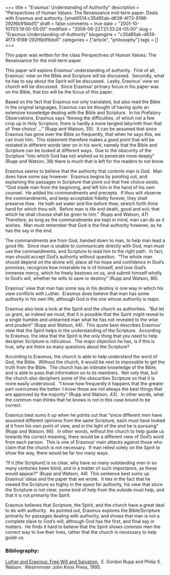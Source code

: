 +++
title = "Erasmus' Understanding of Authority"
description = "Perspectives of Human Values: The Renaissance mid-term paper. Deals with Erasmus and authority. [slnet0514:c35d85ab-d839-4f73-9198-292f6b91bbd1]"
draft = false
comments = true
date = "2001-10-10T03:19:00-05:00"
modified = "2008-06-22T21:33:24-05:00"
slug = "Erasmus-Understanding-of-Authority"
blogengine = "c35d85ab-d839-4f73-9198-292f6b91bbd1"
categories = ["article", "philosophy"]
tags = []
+++

<div class="note">
<p>
This paper was written for the class Perspectives of Human Values: The Renaissance for the mid-term paper. 
</p>
</div>
<p>
This paper will explore Erasmus&rsquo; understanding of authority.&nbsp; First of all, Erasmus&rsquo; view on the Bible and Scripture will be discussed.&nbsp; Secondly, what he has to say about the Spirit will be discussed.&nbsp; Lastly, Erasmus&rsquo; view on church will be discussed.&nbsp; Since Erasmus&rsquo; primary focus in his paper was on the Bible, that too will be the focus of this paper. 
</p>
<p>
Based on the fact that Erasmus not only translated, but also read the Bible in the original languages, Erasmus can be thought of having quite an extensive knowledge dealing with the Bible and Scripture.&nbsp; In his Prefatory Observations, Erasmus says &ldquo;Among the difficulties, of which not a few crop up in Holy Scripture, there is hardly a more tangled labyrinth than that of &lsquo;free choice&rsquo; &hellip;&rdquo; (Rupp and Watson, 35).&nbsp; It can be assumed that since Erasmus has gone over the Bible so frequently, that when he says this, we can trust him.&nbsp; This statement therefore makes a good point that will be restated in different words later on in his work; namely that the Bible and Scripture can be looked at different ways.&nbsp; Due to the obscurity of the Scripture &ldquo;into which God has not wished us to penetrate more deeply&rdquo; (Rupp and Watson, 38) there is much that is left for the readers to not know. 
</p>
<p>
Erasmus seems to believe that the authority that controls man is God.&nbsp; Man does have some say however.&nbsp; Erasmus begins by pointing out, and explaining the passages in Scripture that point out that free choice exists.&nbsp; &ldquo;God made man from the beginning, and left him in the hand of his own counsel.&nbsp; He added his commandments and precepts.&nbsp; If thou wilt observe the commandments, and keep acceptable fidelity forever, they shall preserve thee.&nbsp; He hath set water and fire before thee; stretch forth thine hand for which thou wilt.&nbsp; Before man is life and death, good and evil; that which he shall choose shall be given to him.&rdquo; (Rupp and Watson, 47)&nbsp; Therefore, as long as the commandments are kept in mind, man can do as it wishes.&nbsp; Man must remember that God is the final authority however, as he has the say in the end. 
</p>
<p>
The commandments are from God, handed down to man, to help man lead a good life.&nbsp; Since man is unable to communicate directly with God, man must use the commandments, and Scripture to lead him to the right path.&nbsp; In fact, man should accept God&rsquo;s authority without question.&nbsp; &ldquo;The whole man should depend on the divine will, place all his hope and confidence in God&rsquo;s promises, recognize how miserable he is of himself, and love God&rsquo;s immense mercy, which he freely bestows on us, and submit himself wholly to God&rsquo;s will, whether he wills to save or destroy&rdquo; (Rupp and Watson, 86). 
</p>
<p>
Erasmus&rsquo; view that man has some say in his destiny is one way in which his view conflicts with Luther.&nbsp; Erasmus does believe that man has some authority in his own life, although God is the one whose authority is major. 
</p>
<p>
Erasmus also took a look at the Spirit and the church as authorities.&nbsp; &ldquo;But let us grant, as indeed we must, that it is possible that the Spirit might reveal to a single humble and unlearned man what he has not revealed to the wise and prudent&rdquo; (Rupp and Watson, 44).&nbsp; This quote best describes Erasmus&rsquo; view that the Spirit helps in the understanding of the Scripture.&nbsp; According to Erasmus, the idea that the Spirit is the only thing that you need to help decipher Scripture is ridiculous.&nbsp; The major objection he has, is if this is true, why are there so many questions about the Scripture? 
</p>
<p>
According to Erasmus, the church is able to help understand the word of God, the Bible.&nbsp; Without the church, it would be next to impossible to get the truth from the Bible.&nbsp; The church has an intimate knowledge of the Bible, and is able to pass that information on to its members.&nbsp; Not only that, but the church also deciphers some of the obscurities Scripture so that it is more easily understood.&nbsp; &ldquo;I know how frequently it happens that the greater part overcomes the better: I know those are not always the best things that are approved by the majority&rdquo; (Rupp and Watson, 43).&nbsp; In other words, what the common man thinks that he knows is not in this case bound to be correct. 
</p>
<p>
Erasmus best sums it up when he points out that &ldquo;since different men have assumed different opinions from the same Scripture, each must have looked at it from his own point of view, and in the light of the end he is pursuing&rdquo; (Rupp and Watson, 86).&nbsp; In other words, without the church to help guide us towards the correct meaning, there would be a different view of God&rsquo;s word from each person.&nbsp; This is one of Erasmus&rsquo; main attacks against those who claim that the church is not necessary.&nbsp; If man relied solely on the Spirit to show the way, there would be far too many ways. 
</p>
<p>
&ldquo;If it [the Scripture] is so clear, why have so many outstanding men in so many centuries been blind, and in a matter of such importance, as these would appear?&rdquo; (Rupp and Watson, 44)&nbsp; This sentence best sums up Erasmus&rsquo; ideas and the paper that we wrote.&nbsp; It ties in the fact that he viewed the Scripture so highly in the quest for authority, his view that since the Scripture is not clear, some kind of help from the outside must help, and that it is not primarily the Spirit. 
</p>
<p>
Erasmus believes that Scripture, the Spirit, and the church have a great deal to do with authority.&nbsp; As pointed out, Erasmus explores the Bible/Scripture primarily for passages dealing with authority, and shows that man is not a complete slave to God&rsquo;s will, although God has the first, and final say in matters.&nbsp; He finds it hard to believe that the Spirit shows common men the correct way to live their lives, rather that the church is necessary to help guide us. 
</p>
<h3>Bibliography:</h3>
<p>
<u>Luther and Erasmus: Free Will and Salvation.</u>&nbsp; E. Gordon Rupp and Philip S. Watson.&nbsp; Westminster John Knox Press, 1995. 
</p>

